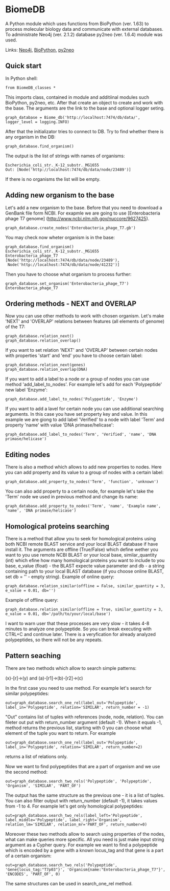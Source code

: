 # BiomeDB

A Python module which uses functions from BioPython (ver. 1.63) to process molecular biology data and communicate with external databases. To administrate Neo4j (ver. 2.1.2) database py2neo (ver. 1.6.4) module was used. 

Links: [Neo4j](http://www.neo4j.org/download), [BioPython](http://biopython.org/wiki/Download), [py2neo](https://github.com/nigelsmall/py2neo)

## Quick start
In Python shell:
````
from BiomeDB_classes *
````

This imports class, contained in module and additiinal modules such BioPython, py2neo, etc.
After that create an object to create and work with the base. The arguments are the link to the base and optional logger seting.

````
graph_database = Biome_db('http://localhost:7474/db/data/', logger_level = logging.INFO)
````

After that the initializator tries to connect to DB. Try to find whether there is any organism in the DB:

````
graph_database.find_organism()
````

The output is the list of strings with names of organisms:
````
Escherichia_coli_str._K-12_substr._MG1655
Out: [Node('http://localhost:7474/db/data/node/23489')]
````

If there is no organisms the list will be empty.
## Adding new organism to the base
Let's add a new organism to the base. Before that you need to download a GenBank file form NCBI. For exapmle we are going to use [Enterobacteria phage T7 genome] (http://www.ncbi.nlm.nih.gov/nuccore/9627425).
````
graph_database.create_nodes('Enterobacteria_phage_T7.gb')
````

You may check now wheter organism is in the base:

````
graph_database.find_organism()
Escherichia_coli_str._K-12_substr._MG1655
Enterobacteria_phage_T7
[Node('http://localhost:7474/db/data/node/23489'),
 Node('http://localhost:7474/db/data/node/41232')]
````

Then you have to choose what organism to process further:

````
graph_database.set_organism('Enterobacteria_phage_T7')
Enterobacteria_phage_T7
````

## Ordering methods - NEXT and OVERLAP
Now you can use other methods to work with chosen organism. Let's make 'NEXT' and 'OVERLAP' relations between features (all elements of genome) of the T7:
````
graph_database.relation_next()
graph_database.relation_overlap()
````

If you want to set relation 'NEXT' and 'OVERLAP' between certain nodes with properties 'start' and 'end' you have to choose certain label:
````
graph_database.relation_next(genes)
graph_database.relation_overlap(DNA)
````

If you want to add a label to a node or a group of nodes you can use method 'add_label_to_nodes'. For example let's add for each 'Polypeptide' new label 'Enzyme':
````
graph_database.add_label_to_nodes('Polyppetide', 'Enzyme')
````
If you want to add a lavel for certain node you can use additional searching arguments. In this case you have set property key and value. In this example we are giong to add label 'Verified' to a node with label 'Term' and property 'name' with value 'DNA primase/helicase':
````
graph_database.add_label_to_nodes('Term', 'Verified', 'name', 'DNA primase/helicase')
````
## Editing nodes
There is also a method which allows to add new properties to nodes. Here you can add property and its value to a group of nodes with a certain label:
````
graph_database.add_property_to_nodes('Term', 'function', 'unknown')
````
You can also add property to a certain node, for example let's take the 'Term' node we used in previous method and change its name:
````
graph_database.add_property_to_nodes('Term', 'name', 'Example name', 'name', 'DNA primase/helicase')
````
## Homological proteins searching
There is a method that allow you to seek for homological proteins using both NCBI remote BLAST service and your local BLAST database if have install it. The arguments are offline (True/False) which define wether you want to you use remote NCBI BLAST or your local base, similar_quantity (int) which efine how many homological proteins you want to include to you base, e_value (float) - the BLAST expecte value parameter and db - a string containing path to your local BLAST database (if you choose online BLAST, set db = '' - empty string).
Example of online query:
````
graph_database.relation_similar(offline = False, similar_quantity = 3, e_value = 0.01, db='')
````
Example of offline query:
````
graph_database.relation_similar(offline = True, similar_quantity = 3, e_value = 0.01, db='/path/to/your/local/base')
````
I want to warn user that these processes are very slow - it takes 4-8 minutes to analyze one polypeptide. So you can break executing with CTRL+C and continue later. There is a veryfication for already analyzed polypeptides, so there will not be any repeats.
## Pattern seaching
There are two methods which allow to search simple patterns:

(x)-[r]->(y) and (a)-[r1]->(b)-[r2]->(c)

In the first case you need to use method. For example let's search for similar polypeptides:
````
out=graph_database.search_one_rel(label_out='Polypeptide', label_in='Polypeptide', relation='SIMILAR', return_number = -1)
````
"Out" contains list of tuples with  references (node, node, relation). You can fileter out put with return_number argument (default -1). When it equals -1, method returns the previous list, starting with 0 you can choose what element of the tuple you want to return. For example
````
out=graph_database.search_one_rel(label_out='Polypeptide', label_in='Polypeptide', relation='SIMILAR', return_number=2)
````
returns a list of relations only.

Now we want to find polypeptides that are a part of organism and we use the second method:
````
out=graph_database.search_two_rels('Polypeptide', 'Polypeptide', 'Organism', 'SIMILAR', 'PART_OF')
````
The output has the same structure as the previous one - it is a list of tuples. You can also filter output with return_number (default -1), it takes values from -1 to 4. For example let's get only homological polypeptides:
````
out=graph_database.search_two_rels(label_left='Polypeptide', label_middle='Polypeptide', label_right='Organism', relation_lm='SIMILAR', relation_mr='PART_OF', return_number=0)
````

Moreover these two methods allow to search using properties of the nodes, what can make queries more specific. All you need is just make input string argument as a Cypher query. For example we want to find a polypeptide which is encoded by a gene with a known locus_tag and that gene is a part of a certain organism:
````
out=graph_database.search_two_rels('Polypeptide', 'Gene{locus_tag:"T7p03"}', 'Organism{name:"Enterobacteria_phage_T7"}', 'ENCODES', 'PART_OF', 0)
````
The same structures can be used in search_one_rel method.
